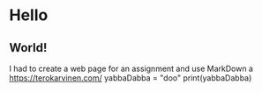 # Hello
## World!
I had to create a web page for an assignment and use MarkDown
a https://terokarvinen.com/
  yabbaDabba = "doo"
  print(yabbaDabba)

